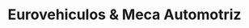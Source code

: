 ---
title: "Eurovehiculos & Meca Automotriz"
url: /quito/eurovehiculos-und-meca-automotriz/
shop: Autowerkstatt
---